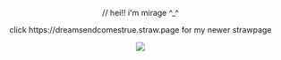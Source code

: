 <p align="center">
// hei!! i'm mirage ^_^
</p>
<p align="center">
click https://dreamsendcomestrue.straw.page for my newer strawpage
</p>
  <div align="center">
	<img src="https://files.catbox.moe/rmiikd.png">
</div>
